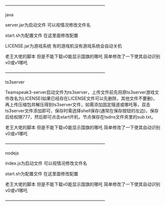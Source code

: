 ———————————————————————

java

server.jar为启动文件 可以视情况修改文件名

start.sh为配置文件 在这里面修改配置

LICENSE.jar为游戏系统 有的游戏机没有游戏系统会自动关机

老王大佬的脚本 但是不能下载v0能显示国旗的哪吒 简单修改了一下使其自动识别v0或v1哪吒

———————————————————————

ts3server

Teamspeak3-server启动文件为ts3server，上传文件前先将原ts3server游戏文件改名为LICENSE(如果已经存在LICENSE文件可以先删除，其他文件不要删)，再上传压缩包并解压得到ts3server文件，如需添加固定隧道或哪吒等，双击ts3server文件添加即可，保存时需选择shell保存(通常在保存按钮的左边)，保存后给权限777，然后即可点击start开机，节点保存在tsdns文件夹里的sub.txt。

老王大佬的脚本 但是不能下载v0能显示国旗的哪吒 简单修改了一下使其自动识别v0或v1哪吒

———————————————————————

nodejs

index.js为启动文件 可以视情况修改文件名

start.sh为配置文件 在这里面修改配置

老王大佬的脚本 但是不能下载v0能显示国旗的哪吒 简单修改了一下使其自动识别v0或v1哪吒

———————————————————————

